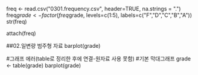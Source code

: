 freq <- read.csv("0301.frequency.csv", 
                 header=TRUE, 
                 na.strings = ".")
freq$grade <- factor(freq$grade, 
                     levels=c(1:5),
                     labels=c("F","D","C","B","A"))
str(freq)


attach(freq)

##02.일변량 범주형 자료
barplot(grade)

#그래프 에러(table로 정리한 후에 연결-원자료 사용 못함)
#기본 막대그래프
grade <- table(grade)
barplot(grade)


